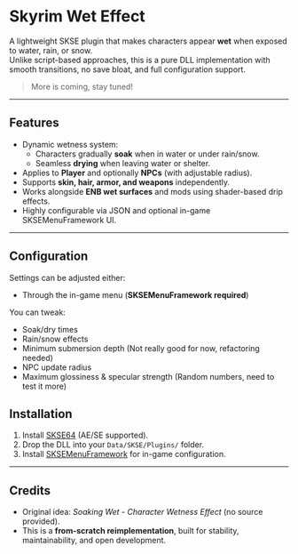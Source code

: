 # Skyrim Wet Effect

A lightweight SKSE plugin that makes characters appear **wet** when exposed to water, rain, or snow.  
Unlike script-based approaches, this is a pure DLL implementation with smooth transitions, no save bloat, and full configuration support.

> More is coming, stay tuned!

---

## Features
- Dynamic wetness system:
  - Characters gradually **soak** when in water or under rain/snow.
  - Seamless **drying** when leaving water or shelter.
- Applies to **Player** and optionally **NPCs** (with adjustable radius).
- Supports **skin, hair, armor, and weapons** independently.
- Works alongside **ENB wet surfaces** and mods using shader-based drip effects.
- Highly configurable via JSON and optional in-game SKSEMenuFramework UI.

---

## Configuration
Settings can be adjusted either:
- Through the in-game menu (**SKSEMenuFramework required**)

You can tweak:
- Soak/dry times  
- Rain/snow effects  
- Minimum submersion depth (Not really good for now, refactoring needed)
- NPC update radius  
- Maximum glossiness & specular strength (Random numbers, need to test it more)

## Installation
1. Install [SKSE64](https://skse.silverlock.org/) (AE/SE supported).
2. Drop the DLL into your `Data/SKSE/Plugins/` folder.
3. Install [SKSEMenuFramework](https://www.nexusmods.com/skyrimspecialedition/mods/...) for in-game configuration.

---

## Credits
- Original idea: *Soaking Wet - Character Wetness Effect* (no source provided).  
- This is a **from-scratch reimplementation**, built for stability, maintainability, and open development.